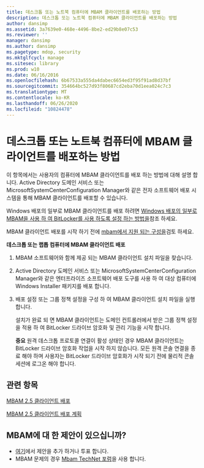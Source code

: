 ```yaml
---
title: 데스크톱 또는 노트북 컴퓨터에 MBAM 클라이언트를 배포하는 방법
description: 데스크톱 또는 노트북 컴퓨터에 MBAM 클라이언트를 배포하는 방법
author: dansimp
ms.assetid: 3a7639e0-468e-4496-8be2-ed29b8e07c53
ms.reviewer: ''
manager: dansimp
ms.author: dansimp
ms.pagetype: mdop, security
ms.mktglfcycl: manage
ms.sitesec: library
ms.prod: w10
ms.date: 06/16/2016
ms.openlocfilehash: 6b67533a555da4dabec6654ed3f95f91ad8d37bf
ms.sourcegitcommit: 354664bc527d93f80687cd2eba70d1eea024c7c3
ms.translationtype: MT
ms.contentlocale: ko-KR
ms.lasthandoff: 06/26/2020
ms.locfileid: "10824478"
---
```

# 데스크톱 또는 노트북 컴퓨터에 MBAM 클라이언트를 배포하는 방법


이 항목에서는 사용자의 컴퓨터에 MBAM 클라이언트를 배포 하는 방법에 대해 설명 합니다. Active Directory 도메인 서비스 또는 MicrosoftSystemCenterConfiguration Manager와 같은 전자 소프트웨어 배포 시스템을 통해 MBAM 클라이언트를 배포할 수 있습니다.

Windows 배포의 일부로 MBAM 클라이언트를 배포 하려면 [Windows 배포의 일부로 MBAM을 사용 하 여 BitLocker를 사용 하도록 설정 하는 방법을](how-to-enable-bitlocker-by-using-mbam-as-part-of-a-windows-deploymentmbam-25.md)참조 하세요.

MBAM 클라이언트 배포를 시작 하기 전에 [mbam에서 지원 되는 구성을](mbam-25-supported-configurations.md)검토 하세요.

**데스크톱 또는 랩톱 컴퓨터에 MBAM 클라이언트 배포**

1.  MBAM 소프트웨어와 함께 제공 되는 MBAM 클라이언트 설치 파일을 찾습니다.

2.  Active Directory 도메인 서비스 또는 MicrosoftSystemCenterConfiguration Manager와 같은 엔터프라이즈 소프트웨어 배포 도구를 사용 하 여 대상 컴퓨터에 Windows Installer 패키지를 배포 합니다.

3.  배포 설정 또는 그룹 정책 설정을 구성 하 여 MBAM 클라이언트 설치 파일을 실행 합니다.

    설치가 완료 되 면 MBAM 클라이언트는 도메인 컨트롤러에서 받은 그룹 정책 설정을 적용 하 여 BitLocker 드라이브 암호화 및 관리 기능을 시작 합니다.

    **중요**  원격 데스크톱 프로토콜 연결이 활성 상태인 경우 MBAM 클라이언트는 BitLocker 드라이브 암호화 작업을 시작 하지 않습니다. 모든 원격 콘솔 연결을 종료 해야 하며 사용자는 BitLocker 드라이브 암호화가 시작 되기 전에 물리적 콘솔 세션에 로그온 해야 합니다.

     


## 관련 항목
[MBAM 2.5 클라이언트 배포](deploying-the-mbam-25-client.md)

[MBAM 2.5 클라이언트 배포 계획](planning-for-mbam-25-client-deployment.md)

 

## MBAM에 대 한 제안이 있으십니까?
- [여기](http://mbam.uservoice.com/forums/268571-microsoft-bitlocker-administration-and-monitoring)에서 제안을 추가 하거나 투표 합니다. 
- MBAM 문제의 경우 [Mbam TechNet 포럼](https://social.technet.microsoft.com/Forums/home?forum=mdopmbam)을 사용 합니다. 





